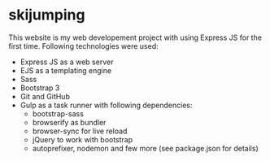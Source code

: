 # skijumping

This website is my web developement project with using Express JS for the first time. Following technologies were used:
* Express JS as a web server
* EJS as a templating engine
* Sass
* Bootstrap 3
* Git and GitHub
* Gulp as a task runner with following dependencies:
  * bootstrap-sass
  * browserify as bundler
  * browser-sync for live reload
  * jQuery to work with bootstrap
  * autoprefixer, nodemon and few more (see package.json for details)
